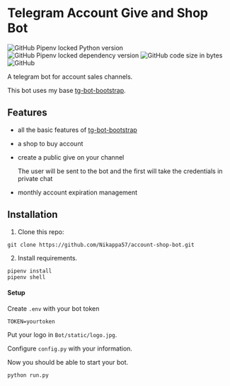 # Telegram Account Give and Shop Bot

![GitHub Pipenv locked Python version](https://img.shields.io/github/pipenv/locked/python-version/Nikappa57/account-shop-bot?style=for-the-badge) ![GitHub Pipenv locked dependency version](https://img.shields.io/github/pipenv/locked/dependency-version/Nikappa57/account-shop-bot/python-telegram-bot?style=for-the-badge) ![GitHub code size in bytes](https://img.shields.io/github/languages/code-size/Nikappa57/account-shop-bot?style=for-the-badge) ![GitHub](https://img.shields.io/github/license/Nikappa57/tg-bot-bootstrap?style=for-the-badge)

A telegram bot for account sales channels.

This bot uses my base 
[tg-bot-bootstrap](https://github.com/Nikappa57/tg-bot-bootstrap).
## Features
- all the basic features of [tg-bot-bootstrap](https://github.com/Nikappa57/tg-bot-bootstrap)
- a shop to buy account
- create a public give on your channel

    The user will be sent to the bot and the first will take the credentials in private chat
- monthly account expiration management

## Installation

1. Clone this repo: 
```console
git clone https://github.com/Nikappa57/account-shop-bot.git
```
2. Install requirements.
```console
pipenv install
pipenv shell
```

#### Setup
Create `.env` with your bot token 
```
TOKEN=yourtoken
```

Put your logo in `Bot/static/logo.jpg`.

Configure `config.py` with your information.

Now you should be able to start your bot.
```console
python run.py
```
